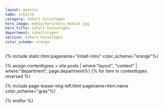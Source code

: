 ```yaml
---
layout: generic
name: inhalte
category: Inhalt hinzufügen
hero_image: media/hero/hero_module.jpg
hero_title: Inhalt hinzufügen
department: inhaltstypen
section: Inhalt hinzufügen
color_scheme: orange
---
```



{% include static.html pagename="inhalt-intro" color_scheme="orange"%}

<div class="separator dotted separator-medium-line"> </div>

{% assign contenttypes = site.posts | where:"layout", "content" | where:"department", page.department%}
{% for item in contenttypes reversed %}

{% include page-teaser-img-left.html pagename=item.name color_scheme="gray"%}

<div class="separator dotted separator-medium-line"> </div>

{% endfor %}

